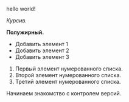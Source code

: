 hello world!

*Курсив.*

**Полужирный.**

* Добавить элемент 1
* Добавить элемент 2
* Добавить элемент 3

1. Первый элемент нумерованного списка.
2. Второй элемент нумерованного списка.
3. Третий элемент нумерованного списка.


Начинаем знакомство с контролем версий.